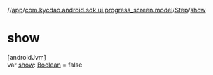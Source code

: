 //[app](../../../index.md)/[com.kycdao.android.sdk.ui.progress_screen.model](../index.md)/[Step](index.md)/[show](show.md)

# show

[androidJvm]\
var [show](show.md): [Boolean](https://kotlinlang.org/api/latest/jvm/stdlib/kotlin/-boolean/index.html) = false
